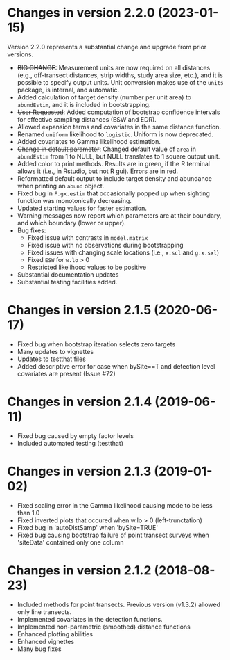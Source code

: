 Changes in version 2.2.0 (2023-01-15)
==============
Version 2.2.0 represents a substantial change and upgrade 
from prior versions. 

* ~~BIG CHANGE~~: Measurement units are now required on all distances
(e.g., off-transect distances, strip widths, study area size, etc.),
and it is possible to specify output units.
Unit conversion makes use of the `units` package, is internal, and automatic. 
* Added calculation of target density (number per unit area) 
to `abundEstim`, and it is included in bootstrapping.
* ~~User Requested~~: Added computation of bootstrap confidence intervals for effective sampling distances (ESW and EDR). 
* Allowed expansion terms and covariates in the same distance function.
* Renamed `uniform` likelihood to `logistic`. Uniform is now deprecated.
* Added covariates to Gamma likelihood estimation.
* ~~Change in default parameter~~: Changed default value of `area` in
`abundEstim` from 1 to NULL, but NULL translates to 1 square output 
unit.  
* Added color to print methods.  Results are in green, if the R terminal 
allows it (i.e., in Rstudio, but not R gui).  Errors are in red.
* Reformatted default output to include target density and abundance when 
printing an `abund` object.
* Fixed bug in `F.gx.estim` that occasionally popped up when sighting 
function was monotonically decreasing.
* Updated starting values for faster estimation.
* Warning messages now report which parameters are at their boundary, 
and which boundary (lower or upper).
* Bug fixes:
  + Fixed issue with contrasts in `model.matrix`
  + Fixed issue with no observations during bootstrapping
  + Fixed issues with changing scale locations (i.e., `x.scl` and `g.x.sxl`)
  + Fixed `ESW` for `w.lo` > 0
  + Restricted likelihood values to be positive
* Substantial documentation updates
* Substantial testing facilities added. 


Changes in version 2.1.5 (2020-06-17)
==============
* Fixed bug when bootstrap iteration selects zero targets 
* Many updates to vignettes
* Updates to testthat files
* Added descriptive error for case when bySite==T and detection level covariates are present (Issue #72)

Changes in version 2.1.4 (2019-06-11)
==============
* Fixed bug caused by empty factor levels
* Included automated testing (testthat)

Changes in version 2.1.3 (2019-01-02)
==============
* Fixed scaling error in the Gamma likelihood causing mode to be less than 1.0
* Fixed inverted plots that occured when w.lo > 0 (left-trunctation)
* Fixed bug in 'autoDistSamp' when 'bySite=TRUE'
* Fixed bug causing bootstrap failure of point transect surveys when 'siteData' contained only one column


Changes in version 2.1.2 (2018-08-23)
==============
* Included methods for point transects. Previous version (v1.3.2) allowed only line transects.
* Implemented covariates in the detection functions.
* Implemented non-parametric (smoothed) distance functions
* Enhanced plotting abilities
* Enhanced vignettes
* Many bug fixes